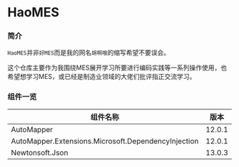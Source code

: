 # HaoMES


### 简介

`HaoMES`并非`好MES`而是我的网名`胡啊哦`的缩写希望不要误会。

这个仓库主要作为我围绕MES展开学习所要进行编码实践等一系列操作使用，也希望想学习MES，或已经是制造业领域的大佬们批评指正交流学习。

### 组件一览

| 组件名称                                            | 版本   |
| --------------------------------------------------- | ------ |
| AutoMapper                                          | 12.0.1 |
| AutoMapper.Extensions.Microsoft.DependencyInjection | 12.0.1 |
| Newtonsoft.Json                                     | 13.0.3 |
